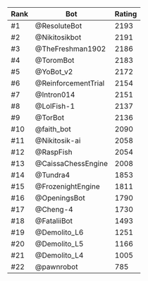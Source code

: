 Rank|Bot|Rating
---|---|---
#1|@ResoluteBot|2193
#2|@Nikitosikbot|2191
#3|@TheFreshman1902|2186
#4|@ToromBot|2183
#5|@YoBot_v2|2172
#6|@ReinforcementTrial|2154
#7|@Intron014|2151
#8|@LolFish-1|2137
#9|@TorBot|2136
#10|@faith_bot|2090
#11|@Nikitosik-ai|2058
#12|@RaspFish|2054
#13|@CaissaChessEngine|2008
#14|@Tundra4|1853
#15|@FrozenightEngine|1811
#16|@OpeningsBot|1790
#17|@Cheng-4|1730
#18|@FataliiBot|1493
#19|@Demolito_L6|1251
#20|@Demolito_L5|1166
#21|@Demolito_L4|1005
#22|@pawnrobot|785
